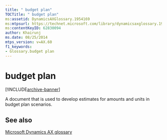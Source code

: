 ```yaml
---
title: " budget plan"
TOCTitle: " budget plan"
ms:assetid: DynamicsAXGlossary.1954169
ms:mtpsurl: https://technet.microsoft.com/library/dynamicsaxglossary.1954169(v=AX.60)
ms:contentKeyID: 62830094
author: Khairunj
ms.date: 08/25/2014
mtps_version: v=AX.60
f1_keywords:
- Glossary.budget plan
---
```


# budget plan


[!INCLUDE[archive-banner](includes/archive-banner.md)]

A document that is used to develop estimates for amounts and units in budget plan scenarios.

## See also

[Microsoft Dynamics AX glossary](glossary/microsoft-dynamics-ax-glossary.md)

  



